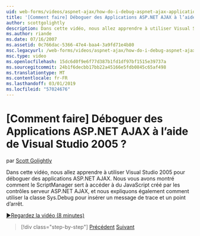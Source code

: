```yaml
---
uid: web-forms/videos/aspnet-ajax/how-do-i-debug-aspnet-ajax-applications-using-visual-studio-2005
title: '[Comment faire] Déboguer des Applications ASP.NET AJAX à l’aide de Visual Studio 2005 ? | Microsoft Docs'
author: scottgolightly
description: Dans cette vidéo, nous allez apprendre à utiliser Visual Studio 2005 pour déboguer des applications ASP.NET AJAX. Nous vous avons montré comment le ScriptManager sert à accéder à l’interface JavaScript...
ms.author: riande
ms.date: 07/16/2007
ms.assetid: 0c766dac-5366-47e4-baa4-3a9fd71e4b80
msc.legacyurl: /web-forms/videos/aspnet-ajax/how-do-i-debug-aspnet-ajax-applications-using-visual-studio-2005
msc.type: video
ms.openlocfilehash: 15dc6d0f9e6f77d387b1fd1df97bf1515e39737a
ms.sourcegitcommit: 24b1f6decbb17bb22a45166e5fdb0845c65af498
ms.translationtype: MT
ms.contentlocale: fr-FR
ms.lasthandoff: 03/01/2019
ms.locfileid: "57024676"
---
```

<a name="how-do-i-debug-aspnet-ajax-applications-using-visual-studio-2005"></a>[Comment faire] Déboguer des Applications ASP.NET AJAX à l’aide de Visual Studio 2005 ?
====================
par [Scott Golightly](https://github.com/scottgolightly)

Dans cette vidéo, nous allez apprendre à utiliser Visual Studio 2005 pour déboguer des applications ASP.NET AJAX. Nous vous avons montré comment le ScriptManager sert à accéder à du JavaScript créé par les contrôles serveur ASP.NET AJAX, et nous expliquons également comment utiliser la classe Sys.Debug pour insérer un message de trace et un point d’arrêt.

[&#9654;Regardez la vidéo (8 minutes)](https://channel9.msdn.com/Blogs/ASP-NET-Site-Videos/how-do-i-debug-aspnet-ajax-applications-using-visual-studio-2005)

> [!div class="step-by-step"]
> [Précédent](how-do-i-use-the-aspnet-ajax-profile-services.md)
> [Suivant](how-do-i-build-a-custom-aspnet-ajax-server-control.md)

